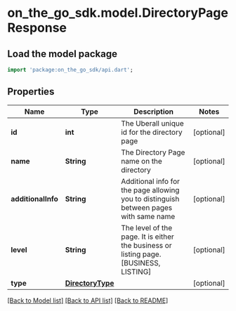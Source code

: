 # on_the_go_sdk.model.DirectoryPageResponse

## Load the model package
```dart
import 'package:on_the_go_sdk/api.dart';
```

## Properties
Name | Type | Description | Notes
------------ | ------------- | ------------- | -------------
**id** | **int** | The Uberall unique id for the directory page | [optional] 
**name** | **String** | The Directory Page name on the directory | [optional] 
**additionalInfo** | **String** | Additional info for the page allowing you to distinguish between pages with same name | [optional] 
**level** | **String** | The level of the page. It is either the business or listing page. [BUSINESS, LISTING] | [optional] 
**type** | [**DirectoryType**](DirectoryType.md) |  | [optional] 

[[Back to Model list]](../README.md#documentation-for-models) [[Back to API list]](../README.md#documentation-for-api-endpoints) [[Back to README]](../README.md)


